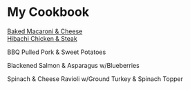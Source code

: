 # My Cookbook

[Baked Macaroni & Cheese](bakedMacAndCheese.md)  
[Hibachi Chicken & Steak](hibachiChickenAndSteak.md)

BBQ Pulled Pork & Sweet Potatoes

Blackened Salmon & Asparagus w/Blueberries

Spinach & Cheese Ravioli w/Ground Turkey & Spinach Topper